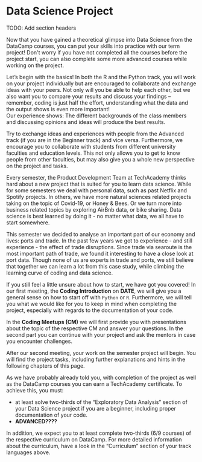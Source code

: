 # Data Science Project

TODO: Add section headers

Now that you have gained a theoretical glimpse into Data Science from the DataCamp courses, you can put your skills into practice with our term project! Don't worry if you have not completed all the courses before the project start, you can also complete some more advanced courses while working on the project.

Let’s begin with the basics! In both the R and the Python track, you will work on your project individually but are encouraged to collaborate and exchange ideas with your peers. Not only will you be able to help each other, but we also want you to compare your results and discuss your findings – remember, coding is just half the effort, understanding what the data and the output shows is even more important! \
Our experience shows: The different backgrounds of the class members and discussing opinions and ideas will produce the best results.&#x20;

Try to exchange ideas and experiences with people from the Advanced track (if you are in the Beginner track) and vice versa. Furthermore, we encourage you to collaborate with students from different university faculties and education levels. This not only allows you to get to know people from other faculties, but may also give you a whole new perspective on the project and tasks.&#x20;

Every semester, the Product Development Team at TechAcademy thinks hard about a new project that is suited for you to learn data science. While for some semesters we deal with personal data, such as past Netflix and Spotify projects. In others, we have more natural sciences related projects taking on the topic of Covid-19,  or Honey & Bees. Or we turn more into business related topics by exploring AirBnb data, or bike sharing. Data science is best learned by doing it - no matter what data, we all have to start somewhere.&#x20;

This semester we decided to analyse an important part of our economy and lives: ports and trade. In the past few years we got to experience - and still experience - the effect of trade disruptions. Since trade via searoute is the most important path of trade, we found it interesting to have a close look at port data. Though none of us are experts in trade and ports, we still believe that together we can learn a lot from this case study, while climbing the learning curve of coding and data science.&#x20;

If you still feel a little unsure about how to start, we have got you covered! In our first meeting, the **Coding Introduction** on **DATE**, we will give you a general sense on how to start off with `Python` or `R`. Furthermore, we will tell you what we would like for you to keep in mind when completing the project, especially with regards to the documentation of your code.

In the **Coding Meetups (CM)** we will first provide you with presentations about the topic of the respective CM and answer your questions. In the second part you can continue with your project and ask the mentors in case you encounter challenges.

After our second meeting, your work on the semester project will begin. You will find the project tasks, including further explanations and hints in the following chapters of this page.

As we have probably already told you, with completion of the project as well as the DataCamp courses you can earn a TechAcademy certificate. To achieve this, you must:

* at least solve two-thirds of the “Exploratory Data Analysis” section of your Data Science project if you are a beginner, including proper documentation of your code.
* **ADVANCED????**

In addition, we expect you to at least complete two-thirds (6/9 courses) of the respective curriculum on DataCamp. For more detailed information about the curriculum, have a look in the “Curriculum” section of your track languages above.

####

####
